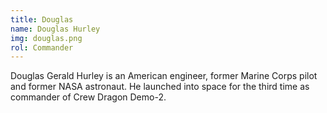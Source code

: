 ```yaml
---
title: Douglas 
name: Douglas Hurley
img: douglas.png
rol: Commander 
---
```


Douglas Gerald Hurley is an American engineer, former Marine Corps pilot and former NASA astronaut. He launched into space for the third time as commander of Crew Dragon Demo-2.